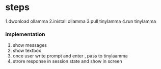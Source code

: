 # steps

1.dwonload ollamma
2.inistall ollamma
3.pull tinylamma
4.run tinylamma


### implementation 

1. show messages 
2. show textbox
3. once user write prompt and enter , pass to tinylaamma
4. strore response in  session state and show in screen 
